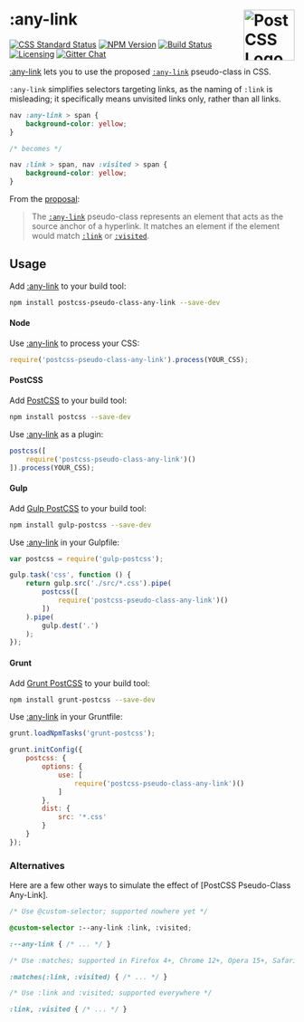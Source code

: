 # :any-link [<img src="https://postcss.github.io/postcss/logo.svg" alt="PostCSS Logo" width="90" height="90" align="right">][postcss]

[![CSS Standard Status][css-img]][css-url]
[![NPM Version][npm-img]][npm-url]
[![Build Status][cli-img]][cli-url]
[![Licensing][lic-img]][lic-url]
[![Gitter Chat][git-img]][git-url]

[:any-link] lets you to use the proposed [`:any-link`] pseudo-class in CSS.

`:any-link` simplifies selectors targeting links, as the naming of `:link` is misleading; it specifically means unvisited links only, rather than all links.

```css
nav :any-link > span {
	background-color: yellow;
}

/* becomes */

nav :link > span, nav :visited > span {
	background-color: yellow;
}
```

From the [proposal]:

> The [`:any-link`] pseudo-class represents an element that acts as the source anchor of a hyperlink. It matches an element if the element would match [`:link`] or [`:visited`].

## Usage

Add [:any-link] to your build tool:

```bash
npm install postcss-pseudo-class-any-link --save-dev
```

#### Node

Use [:any-link] to process your CSS:

```js
require('postcss-pseudo-class-any-link').process(YOUR_CSS);
```

#### PostCSS

Add [PostCSS] to your build tool:

```bash
npm install postcss --save-dev
```

Use [:any-link] as a plugin:

```js
postcss([
	require('postcss-pseudo-class-any-link')()
]).process(YOUR_CSS);
```

#### Gulp

Add [Gulp PostCSS] to your build tool:

```bash
npm install gulp-postcss --save-dev
```

Use [:any-link] in your Gulpfile:

```js
var postcss = require('gulp-postcss');

gulp.task('css', function () {
	return gulp.src('./src/*.css').pipe(
		postcss([
			require('postcss-pseudo-class-any-link')()
		])
	).pipe(
		gulp.dest('.')
	);
});
```

#### Grunt

Add [Grunt PostCSS] to your build tool:

```bash
npm install grunt-postcss --save-dev
```

Use [:any-link] in your Gruntfile:

```js
grunt.loadNpmTasks('grunt-postcss');

grunt.initConfig({
	postcss: {
		options: {
			use: [
				require('postcss-pseudo-class-any-link')()
			]
		},
		dist: {
			src: '*.css'
		}
	}
});
```

### Alternatives

Here are a few other ways to simulate the effect of [PostCSS Pseudo-Class Any-Link].

```css
/* Use @custom-selector; supported nowhere yet */

@custom-selector :--any-link :link, :visited;

:--any-link { /* ... */ }

/* Use :matches; supported in Firefox 4+, Chrome 12+, Opera 15+, Safari 5.1+ */

:matches(:link, :visited) { /* ... */ }

/* Use :link and :visited; supported everywhere */

:link, :visited { /* ... */ }
```

[cli-url]: https://travis-ci.org/jonathantneal/postcss-pseudo-class-any-link
[cli-img]: https://img.shields.io/travis/jonathantneal/postcss-pseudo-class-any-link.svg
[css-url]: https://jonathantneal.github.io/css-db/#selectors-any-link-pseudo
[css-img]: https://jonathantneal.github.io/css-db/badge/selectors-any-link-pseudo.svg
[git-url]: https://gitter.im/postcss/postcss
[git-img]: https://img.shields.io/badge/chat-gitter-blue.svg
[lic-url]: LICENSE.md
[lic-img]: https://img.shields.io/npm/l/postcss-pseudo-class-any-link.svg
[npm-url]: https://www.npmjs.com/package/postcss-pseudo-class-any-link
[npm-img]: https://img.shields.io/npm/v/postcss-pseudo-class-any-link.svg

[`:any-link`]: http://dev.w3.org/csswg/selectors/#any-link-pseudo
[`:link`]: http://dev.w3.org/csswg/selectors/#link-pseudo
[`:visited`]: http://dev.w3.org/csswg/selectors/#visited-pseudo
[:any-link]: https://github.com/jonathantneal/postcss-pseudo-class-any-link
[Gulp PostCSS]: https://github.com/postcss/gulp-postcss
[Grunt PostCSS]: https://github.com/nDmitry/grunt-postcss
[PostCSS]: https://github.com/postcss/postcss
[proposal]: http://dev.w3.org/csswg/selectors/
